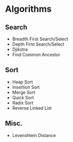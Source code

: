 # Algorithms

## Search

- Breadth First Search/Select
- Depth First Search/Select
- Djikstra
- Find Common Ancestor

## Sort

- Heap Sort
- Insertion Sort
- Merge Sort
- Quick Sort
- Radix Sort
- Reverse Linked List

## Misc.

- Levenshtein Distance